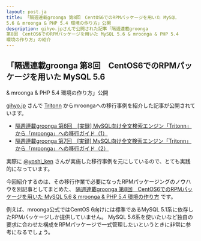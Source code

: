 ```yaml
---
layout: post.ja
title: 「隔週連載groonga 第8回　CentOS6でのRPMパッケージを用いた MySQL
5.6 & mroonga & PHP 5.4 環境の作り方」公開
description: gihyo.jpさんで公開された記事「隔週連載groonga
第8回　CentOS6でのRPMパッケージを用いた MySQL 5.6 & mroonga & PHP 5.4
環境の作り方」の紹介
---
```

## 「隔週連載groonga 第8回　CentOS6でのRPMパッケージを用いた MySQL 5.6
& mroonga & PHP 5.4 環境の作り方」公開

[gihyo.jp](http://gihyo.jp/) さんで [Tritonn](http://qwik.jp/tritonn/)
からmroongaへの移行事例を紹介した記事が公開されています。

-   [隔週連載groonga 第6回　[実録]
    MySQL向け全文検索エンジン「Tritonn」から「mroonga」への移行ガイド（1）](http://gihyo.jp/dev/clip/01/groonga/0006)
-   [隔週連載groonga 第7回　[実録]
    MySQL向け全文検索エンジン「Tritonn」から「mroonga」への移行ガイド（2）](http://gihyo.jp/dev/clip/01/groonga/0007)

実際に [@yoshi_ken](https://twitter.com/yoshi_ken)
さんが実施した移行事例を元にしているので、とても実践的になっています。

今回紹介するのは、その移行作業で必要になったRPMパッケージングのノウハウを別記事としてまとめた、
[隔週連載groonga 第8回　CentOS6でのRPMパッケージを用いた MySQL 5.6 &
mroonga & PHP 5.4
環境の作り方](http://gihyo.jp/dev/clip/01/groonga/0008) です。

例えば、mroonga公式ではCentOS 6向けには標準であるMySQL
5.1系に依存したRPMパッケージしか提供していません。
MySQL
5.6系を使いたいなど独自の要求に合わせた構成をRPMパッケージで一式管理したいというときに非常に参考になるでしょう。
